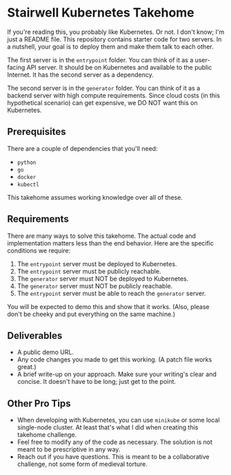 # Stairwell Kubernetes Takehome

If you're reading this, you probably like Kubernetes.
Or not.
I don't know; I'm just a README file.
This repository contains starter code for two servers.
In a nutshell, your goal is to deploy them and make them talk to each other.

The first server is in the `entrypoint` folder.
You can think of it as a user-facing API server.
It should be on Kubernetes and available to the public Internet.
It has the second server as a dependency.

The second server is in the `generator` folder.
You can think of it as a backend server with high compute requirements.
Since cloud costs (in this hypothetical scenario) can get expensive, we DO NOT
want this on Kubernetes.

## Prerequisites

There are a couple of dependencies that you'll need:
- `python`
- `go`
- `docker`
- `kubectl`

This takehome assumes working knowledge over all of these.

## Requirements

There are many ways to solve this takehome.
The actual code and implementation matters less than the end behavior.
Here are the specific conditions we require:

1. The `entrypoint` server must be deployed to Kubernetes.
2. The `entrypoint` server must be publicly reachable.
3. The `generator` server must NOT be deployed to Kubernetes.
4. The `generator` server must NOT be publicly reachable.
5. The `entrypoint` server must be able to reach the `generator` server.

You will be expected to demo this and show that it works.
(Also, please don't be cheeky and put everything on the same machine.)

## Deliverables
- A public demo URL.
- Any code changes you made to get this working. (A patch file works great.)
- A brief write-up on your approach. Make sure your writing's clear and concise.
  It doesn't have to be long; just get to the point.

## Other Pro Tips
- When developing with Kubernetes, you can use `minikube` or some local
  single-node cluster.
  At least that's what I did when creating this takehome challenge.
- Feel free to modify any of the code as necessary.
  The solution is not meant to be prescriptive in any way.
- Reach out if you have questions.
  This is meant to be a collaborative challenge, not some form of medieval
  torture.
